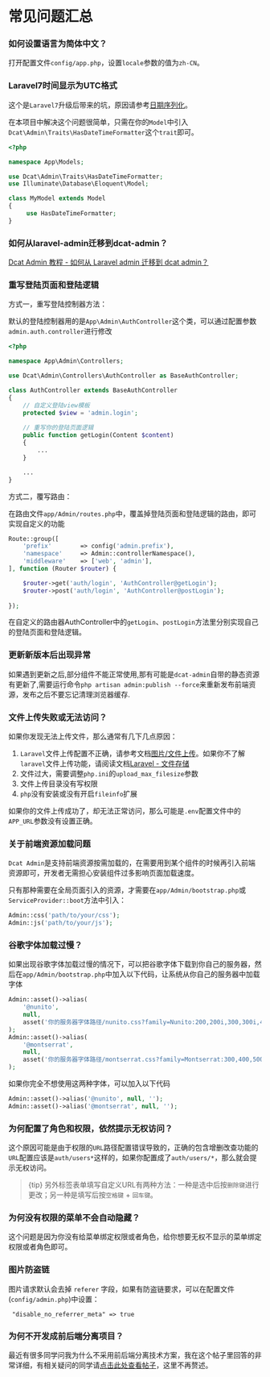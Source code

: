 # 常见问题汇总

### 如何设置语言为简体中文？

打开配置文件`config/app.php`，设置`locale`参数的值为`zh-CN`。

### Laravel7时间显示为UTC格式

这个是`Laravel7`升级后带来的坑，原因请参考[日期序列化](https://learnku.com/docs/laravel/7.x/upgrade/7445#date-serialization)。

在本项目中解决这个问题很简单，只需在你的`Model`中引入`Dcat\Admin\Traits\HasDateTimeFormatter`这个`trait`即可。

```php
<?php

namespace App\Models;

use Dcat\Admin\Traits\HasDateTimeFormatter;
use Illuminate\Database\Eloquent\Model;

class MyModel extends Model
{
     use HasDateTimeFormatter;
}
```

### 如何从laravel-admin迁移到dcat-admin？
[Dcat Admin 教程 - 如何从 Laravel admin 迁移到 dcat admin？](https://learnku.com/articles/44235)

### 重写登陆页面和登陆逻辑

方式一，重写登陆控制器方法：

默认的登陆控制器用的是`App\Admin\AuthController`这个类，可以通过配置参数`admin.auth.controller`进行修改

```php
<?php

namespace App\Admin\Controllers;

use Dcat\Admin\Controllers\AuthController as BaseAuthController;

class AuthController extends BaseAuthController
{
    // 自定义登陆view模板
    protected $view = 'admin.login';
	
	// 重写你的登陆页面逻辑
	public function getLogin(Content $content)
    {
        ...
    }

    ...
}

```


方式二，覆写路由：

在路由文件`app/Admin/routes.php`中，覆盖掉登陆页面和登陆逻辑的路由，即可实现自定义的功能

```php
Route::group([
    'prefix'        => config('admin.prefix'),
    'namespace'     => Admin::controllerNamespace(),
    'middleware'    => ['web', 'admin'],
], function (Router $router) {

    $router->get('auth/login', 'AuthController@getLogin');
    $router->post('auth/login', 'AuthController@postLogin');
    
});
```

在自定义的路由器AuthController中的`getLogin`、`postLogin`方法里分别实现自己的登陆页面和登陆逻辑。


### 更新新版本后出现异常

如果遇到更新之后,部分组件不能正常使用,那有可能是`dcat-admin`自带的静态资源有更新了,需要运行命令`php artisan admin:publish --force`来重新发布前端资源，发布之后不要忘记清理浏览器缓存.

### 文件上传失败或无法访问？

如果你发现无法上传文件，那么通常有几下几点原因：

1. `Laravel`文件上传配置不正确，请参考文档[图片/文件上传](https://learnku.com/docs/dcat-admin/1.x/picture-file-upload/8106)。如果你不了解`laravel`文件上传功能，请阅读文档[Laravel - 文件存储](https://learnku.com/docs/laravel/7.x/filesystem/7485)
2. 文件过大，需要调整`php.ini`的`upload_max_filesize`参数
3. 文件上传目录没有写权限
4. `php`没有安装或没有开启`fileinfo`扩展

如果你的文件上传成功了，却无法正常访问，那么可能是`.env`配置文件中的`APP_URL`参数没有设置正确。

### 关于前端资源加载问题

`Dcat Admin`是支持前端资源按需加载的，在需要用到某个组件的时候再引入前端资源即可，开发者无需担心安装组件过多影响页面加载速度。

只有那种需要在全局页面引入的资源，才需要在`app/Admin/bootstrap.php`或`ServiceProvider::boot`方法中引入：

```php
Admin::css('path/to/your/css');
Admin::js('path/to/your/js');
```

### 谷歌字体加载过慢？

如果出现谷歌字体加载过慢的情况下，可以把谷歌字体下载到你自己的服务器，然后在`app/Admin/bootstrap.php`中加入以下代码，让系统从你自己的服务器中加载字体

```php
Admin::asset()->alias(
	'@nunito', 
	null, 
	asset('你的服务器字体路径/nunito.css?family=Nunito:200,200i,300,300i,400,400i,600,600i,800,800i,900,900i')
);
Admin::asset()->alias(
	'@montserrat', 
	null, 
	asset('你的服务器字体路径/montserrat.css?family=Montserrat:300,400,500,600')
);
```


如果你完全不想使用这两种字体，可以加入以下代码
```php
Admin::asset()->alias('@nunito', null, '');
Admin::asset()->alias('@montserrat', null, '');
```

### 为何配置了角色和权限，依然提示无权访问？

这个原因可能是由于权限的`URL`路径配置错误导致的，正确的包含增删改查功能的`URL`配置应该是`auth/users*`这样的，如果你配置成了`auth/users/*`，那么就会提示无权访问。

> {tip} 另外标签表单填写自定义URL有两种方法：一种是选中后按`删除键`进行更改；另一种是填写后按`空格键` + `回车键`。

### 为何没有权限的菜单不会自动隐藏？

这个问题是因为你没有给菜单绑定权限或者角色，给你想要无权不显示的菜单绑定权限或者角色即可。



### 图片防盗链
图片请求默认会去掉 `referer` 字段，如果有防盗链要求，可以在配置文件(`config/admin.php`)中设置：

```
 "disable_no_referrer_meta" => true
```

### 为何不开发成前后端分离项目？

最近有很多同学问我为什么不采用前后端分离技术方案，我在这个帖子里回答的非常详细，有相关疑问的同学请[点击此处查看帖子](https://github.com/jqhph/dcat-admin/issues/27)，这里不再赘述。